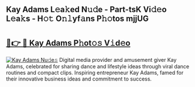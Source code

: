 ## Kay Adams L𝚎a𝚔ed N𝚞𝚍e - Part-tsK Vi𝚍𝚎o L𝚎a𝚔s - H𝚘𝚝 O𝚗𝚕yf𝚊ns P𝚑𝚘tos mjjUG

# <h2><a href="http://kf53bgu.oniu.top/?m=Kay+Adams">🔗👉 🔴 Kay Adams P𝚑ot𝚘𝚜 V𝚒d𝚎o</a></h2>

[![Kay Adams Nu𝚍e𝚜](https://i.imgur.com/0qMVB7G.gif)](http://kf53bgu.oniu.top/?m=Kay+Adams)
Digital media provider and amusement giver Kay Adams, celebrated for sharing dance and lifestyle ideas through viral dance routines and compact clips. Inspiring entrepreneur Kay Adams, famed for their innovative business ideas and commitment to success.  
